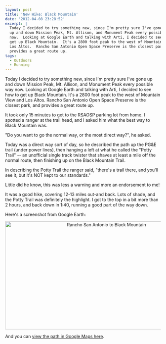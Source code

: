 ```yaml
---
layout: post
title: 'New Hike: Black Mountain'
date: '2012-04-08 23:28:52'
excerpt: |
  Today I decided to try something new, since I'm pretty sure I've gone
  up and down Mission Peak, Mt. Allison, and Monument Peak every possible way
  now.  Looking at Google Earth and talking with Arti, I decided to see how to
  get up Black Mountain.  It's a 2800 foot peak to the west of Mountain View and
  Los Altos.  Rancho San Antonio Open Space Preserve is the closest park, and
  provides a great route up.
tags:
  - Outdoors
  - Running
---
```


Today I decided to try something new, since I'm pretty sure I've gone up and down Mission Peak, Mt. Allison, and Monument Peak every possible way now. Looking at Google Earth and talking with Arti, I decided to see how to get up Black Mountain. It's a 2800 foot peak to the west of Mountain View and Los Altos. Rancho San Antonio Open Space Preserve is the closest park, and provides a great route up.

It took only 15 minutes to get to the RSAOSP parking lot from home. I spotted a ranger at the trail head, and I asked him what the best way to Black Mountain was.

"Do you want to go the normal way, or the most direct way?", he asked.

Today was a direct way sort of day, so he described the path up the PG&E trail (under power lines), then hanging a left at what he called the "Potty Trail" -- an unofficial single track twister that shaves at least a mile off the normal route, then finishing up on the Black Mountain Trail.

In describing the Potty Trail the ranger said, "there's a trail there, and you'll see it, but it's NOT kept to our standards."

Little did he know, this was less a warning and more an endorsement to me!

It was a good hike, covering 12-13 miles out-and back. Lots of shade, and the Potty Trail was definitely the highlight. I got to the top in a bit more than 2 hours, and back down in 1:40, running a good part of the way down.

Here's a screenshot from Google Earth:

<p style="text-align:center;"><a href="http://www.flickr.com/photos/thenobot/7058529335/" title="Rancho San Antonio to Black Mountain by thenobot, on Flickr"><img src="https://farm6.staticflickr.com/5461/7058529335_4c1054a13e_z.jpg" width="640" height="349" alt="Rancho San Antonio to Black Mountain"></a></p>
And you can <a href="http://maps.google.com/maps/ms?msid=216260364569572714769.0004bd335d878f4d366ae&msa=0&ll=37.324692,-122.117379&spn=0.044911,0.074844">view the path in Google Maps here</a>.
